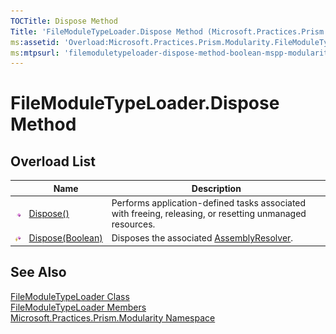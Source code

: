 ```yaml
---
TOCTitle: Dispose Method
Title: 'FileModuleTypeLoader.Dispose Method (Microsoft.Practices.Prism.Modularity)'
ms:assetid: 'Overload:Microsoft.Practices.Prism.Modularity.FileModuleTypeLoader.Dispose'
ms:mtpsurl: 'filemoduletypeloader-dispose-method-boolean-mspp-modularity.md'
---
```


# FileModuleTypeLoader.Dispose Method

## Overload List

<table>
<thead>
<tr class="header">
<th> </th>
<th>Name</th>
<th>Description</th>
</tr>
</thead>
<tbody>
<tr class="odd">
<td><img src="/patterns-practices/reference/images/public-method.gif" alt="Public method"/></td>
<td><a href="/patterns-practices/reference/filemoduletypeloader-dispose" data-raw-source="[Dispose()](/patterns-practices/reference/filemoduletypeloader-dispose)">Dispose()</a></td>
<td><div class="summary">
Performs application-defined tasks associated with freeing, releasing, or resetting unmanaged resources.
</div></td>
</tr>
<tr class="even">
<td><img src="/patterns-practices/reference/images/protmethod.gif" alt="Protected method"/></td>
<td><a href="/patterns-practices/reference/filemoduletypeloader-dispose-method-boolean-mspp-modularity" data-raw-source="[Dispose(Boolean)](/patterns-practices/reference/filemoduletypeloader-dispose-method-boolean-mspp-modularity)">Dispose(Boolean)</a></td>
<td><div class="summary">
Disposes the associated <a href="/patterns-practices/reference/assemblyresolver-class-mspp-modularity" data-raw-source="[AssemblyResolver](/patterns-practices/reference/assemblyresolver-class-mspp-modularity)">AssemblyResolver</a>.
</div></td>
</tr>
</tbody>
</table>

## See Also

[FileModuleTypeLoader Class](/patterns-practices/reference/filemoduletypeloader-class-mspp-modularity)  
[FileModuleTypeLoader Members](/patterns-practices/reference/filemoduletypeloader-members-mspp-modularity)  
[Microsoft.Practices.Prism.Modularity Namespace](/patterns-practices/reference/mspp-modularity-namespace)
